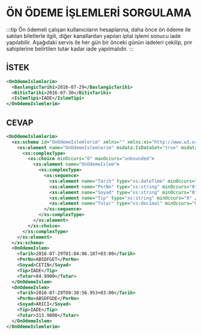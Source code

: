 # ÖN ÖDEME İŞLEMLERİ SORGULAMA
:::tip
Ön ödemeli çalışan kullanıcıların hesaplarına, daha önce ön ödeme ile satılan biletlerle ilgili, diğer kanallardan yapılan iptal işlemi sonucu iade yapılabilir. Aşağıdaki servis ile her gün bir önceki günün iadeleri çekilip, pnr sahiplerine belirtilen tutar kadar iade yapılmalıdır.
:::
## İSTEK
```xml
<OnOdemeIslemlerim>
  <BaslangicTarihi>2016-07-29</BaslangicTarihi>
  <BitisTarihi>2016-07-30</BitisTarihi>
  <IslemTipi>IADE</IslemTipi>
</OnOdemeIslemlerim>
```
## CEVAP
```xml
<OnOdemeIslemlerim>
  <xs:schema id="OnOdemeIslemlerim" xmlns="" xmlns:xs="http://www.w3.org/2001/XMLSchema" xmlns:msdata="urn:schemas-microsoft-com:xml-msdata">
    <xs:element name="OnOdemeIslemlerim" msdata:IsDataSet="true" msdata:MainDataTable="OnOdemeIslem" msdata:Locale="">
      <xs:complexType>
        <xs:choice minOccurs="0" maxOccurs="unbounded">
          <xs:element name="OnOdemeIslem">
            <xs:complexType>
              <xs:sequence>
                <xs:element name="Tarih" type="xs:dateTime" minOccurs="0" />
                <xs:element name="PnrNo" type="xs:string" minOccurs="0" />
                <xs:element name="Soyad" type="xs:string" minOccurs="0" />
                <xs:element name="Tip" type="xs:string" minOccurs="0" />
                <xs:element name="Tutar" type="xs:decimal" minOccurs="0" />
              </xs:sequence>
            </xs:complexType>
          </xs:element>
        </xs:choice>
      </xs:complexType>
    </xs:element>
  </xs:schema>
  <OnOdemeIslem>
    <Tarih>2016-07-29T01:04:06.107+03:00</Tarih>
    <PnrNo>ABSDFGET</PnrNo>
    <Soyad>CETIN</Soyad>
    <Tip>IADE</Tip>
    <Tutar>84.9900</Tutar>
  </OnOdemeIslem>
  <OnOdemeIslem>
    <Tarih>2016-07-29T09:30:56.953+03:00</Tarih>
    <PnrNo>ABSDFGDE</PnrNo>
    <Soyad>ARICI</Soyad>
    <Tip>IADE</Tip>
    <Tutar>313.9800</Tutar>
  </OnOdemeIslem>  
</OnOdemeIslemlerim>
```
